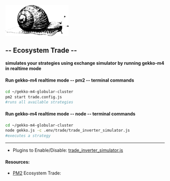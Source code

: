 <img src="https://github.com/universalbit-dev/gekko-m4/blob/master/images/snail.png" width="200" />

## -- Ecosystem Trade -- 
#### simulates your strategies using exchange simulator by running gekko-m4 in realtime mode

#### Run gekko-m4 realtime mode -- pm2 -- terminal commands
```bash
cd ~/gekko-m4-globular-cluster
pm2 start trade.config.js
#runs all available strategies
```

#### Run gekko-m4 realtime mode  -- node -- terminal commands

```bash
cd ~/gekko-m4-globular-cluster
node gekko.js -c .env/trade/trade_inverter_simulator.js
#executes a strategy
```
---

* Plugins to Enable/Disable: [trade_inverter_simulator.js](https://github.com/universalbit-dev/gekko-m4/blob/master/.env/trade/trade_inverter_simulator.js)

#### Resources:
* [PM2](https://pm2.io/docs/runtime/guide/process-management/) Ecosystem Trade: 
